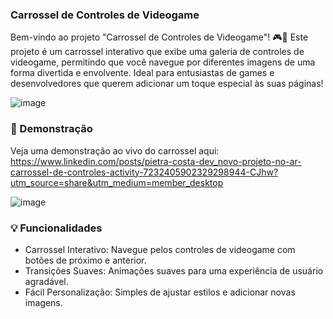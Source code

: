 ### Carrossel de Controles de Videogame

Bem-vindo ao projeto "Carrossel de Controles de Videogame"! 🎮🚀 
Este projeto é um carrossel interativo que exibe uma galeria de controles de videogame, permitindo que você navegue por diferentes imagens de uma forma divertida e envolvente. Ideal para entusiastas de games e desenvolvedores que querem adicionar um toque especial às suas páginas!

![image](https://github.com/user-attachments/assets/535d8ec7-57fa-4ee5-bf4f-4954c5547ffe)


### 🚀 Demonstração

Veja uma demonstração ao vivo do carrossel aqui: https://www.linkedin.com/posts/pietra-costa-dev_novo-projeto-no-ar-carrossel-de-controles-activity-7232405902329298944-CJhw?utm_source=share&utm_medium=member_desktop

![image](https://github.com/user-attachments/assets/8c893e15-6e64-439b-8d5f-ddad177574bd)


### 💡 Funcionalidades

+ Carrossel Interativo: Navegue pelos controles de videogame com botões de próximo e anterior.
+ Transições Suaves: Animações suaves para uma experiência de usuário agradável.
+ Fácil Personalização: Simples de ajustar estilos e adicionar novas imagens.
